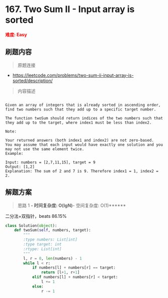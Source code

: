# 167. Two Sum II - Input array is sorted

**<font color=red>难度: Easy</font>**

## 刷题内容

> 原题连接

* https://leetcode.com/problems/two-sum-ii-input-array-is-sorted/description/

> 内容描述

```

Given an array of integers that is already sorted in ascending order, find two numbers such that they add up to a specific target number.

The function twoSum should return indices of the two numbers such that they add up to the target, where index1 must be less than index2.

Note:

Your returned answers (both index1 and index2) are not zero-based.
You may assume that each input would have exactly one solution and you may not use the same element twice.
Example:

Input: numbers = [2,7,11,15], target = 9
Output: [1,2]
Explanation: The sum of 2 and 7 is 9. Therefore index1 = 1, index2 = 2.
```

## 解题方案

> 思路 1
******- 时间复杂度: O(lgN)******- 空间复杂度: O(1)******

二分法+双指针，beats 86.15%

```python
class Solution(object):
    def twoSum(self, numbers, target):
        """
        :type numbers: List[int]
        :type target: int
        :rtype: List[int]
        """
        l, r = 0, len(numbers) - 1
        while l < r:
            if numbers[l] + numbers[r] == target:
                return [l+1, r+1]
            elif numbers[l] + numbers[r] < target:
                l += 1
            else:
                r -= 1
```
